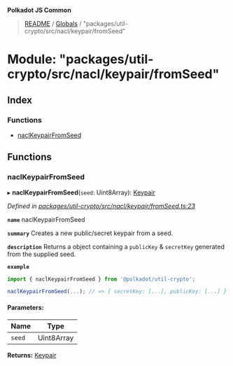 **Polkadot JS Common**

> [README](../README.md) / [Globals](../globals.md) / "packages/util-crypto/src/nacl/keypair/fromSeed"

# Module: "packages/util-crypto/src/nacl/keypair/fromSeed"

## Index

### Functions

* [naclKeypairFromSeed](_packages_util_crypto_src_nacl_keypair_fromseed_.md#naclkeypairfromseed)

## Functions

### naclKeypairFromSeed

▸ **naclKeypairFromSeed**(`seed`: Uint8Array): [Keypair](../interfaces/_packages_util_crypto_src_types_.keypair.md)

*Defined in [packages/util-crypto/src/nacl/keypair/fromSeed.ts:23](https://github.com/polkadot-js/common/blob/30198d1a/packages/util-crypto/src/nacl/keypair/fromSeed.ts#L23)*

**`name`** naclKeypairFromSeed

**`summary`** Creates a new public/secret keypair from a seed.

**`description`** 
Returns a object containing a `publicKey` & `secretKey` generated from the supplied seed.

**`example`** 
<BR>

```javascript
import { naclKeypairFromSeed } from '@polkadot/util-crypto';

naclKeypairFromSeed(...); // => { secretKey: [...], publicKey: [...] }
```

#### Parameters:

Name | Type |
------ | ------ |
`seed` | Uint8Array |

**Returns:** [Keypair](../interfaces/_packages_util_crypto_src_types_.keypair.md)
